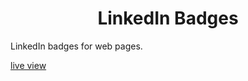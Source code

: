 <h1 align="center">LinkedIn Badges</h1>
LinkedIn badges for web pages.

[live view](http://linkedin-badges.esy.es/)
